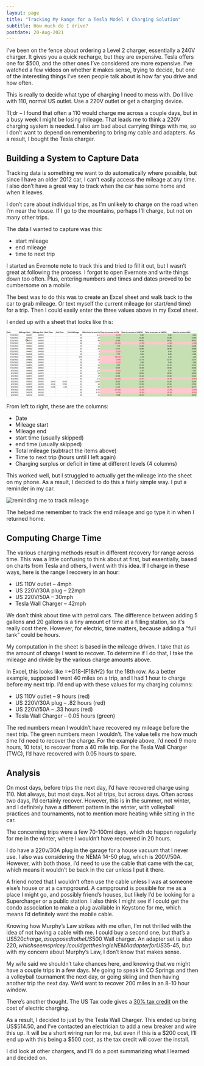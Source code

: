 ```yaml
---
layout: page
title: "Tracking My Range for a Tesla Model Y Charging Solution"
subtitle: How much do I drive?
postdate: 20-Aug-2021
---
```


I’ve been on the fence about ordering a Level 2 charger, essentially a 240V charger. It gives you a quick recharge, but they are expensive. Tesla offers one for $500, and the other ones I’ve considered are more expensive. I’ve watched a few videos on whether it makes sense, trying to decide, but one of the interesting things I’ve seen people talk about is how far you drive and how often.

This is really to decide what type of charging I need to mess with. Do I live with 110, normal US outlet. Use a 220V outlet or get a charging device.

Tl;dr – I found that often a 110 would charge me across a couple days, but in a busy week I might be losing mileage. That leads me to think a 220V charging system is needed. I also am bad about carrying things with me, so I don’t want to depend on remembering to bring my cable and adapters. As a result, I bought the Tesla charger.

## Building a System to Capture Data

Tracking data is something we want to do automatically where possible, but since I have an older 2012 car, I can’t easily access the mileage at any time. I also don’t have a great way to track when the car has some home and when it leaves.

I don’t care about individual trips, as I’m unlikely to charge on the road when I’m near the house. If I go to the mountains, perhaps I’ll charge, but not on many other trips.

The data I wanted to capture was this:

- start mileage
- end mileage
- time to next trip

I started an Evernote note to track this and tried to fill it out, but I wasn’t great at following the process. I forgot to open Evernote and write things down too often. Plus, entering numbers and times and dates proved to be cumbersome on a mobile.

The best was to do this was to create an Excel sheet and walk back to the car to grab mileage. Or text myself the current mileage (or start/end time) for a trip. Then I could easily enter the three values above in my Excel sheet.

I ended up with a sheet that looks like this:

![Spreadsheet of driving data](/assets/img/cars/drivingdata.png)

From left to right, these are the columns:

- Date
- Mileage start
- Mileage end
- start time (usually skipped)
- end time (usually skipped)
- Total mileage (subtract the items above)
- Time to next trip (hours until I left again)
- Charging surplus or deficit in time at different levels (4 columns)

This worked well, but I struggled to actually get the mileage into the sheet on my phone. As a result, I decided to do this a fairly simple way. I put a reminder in my car.

![reminding me to track mileage](reminder.png)

The helped me remember to track the end mileage and go type it in when I returned home.

## Computing Charge Time

The various charging methods result in different recovery for range across time. This was a little confusing to think about at first, but essentially, based on charts from Tesla and others, I went with this idea. If I charge in these ways, here is the range I recovery in an hour:

- US 110V outlet – 4mph
- US 220V/30A plug – 22mph
- US 220V/50A – 30mph
- Tesla Wall Charger – 42mph

We don’t think about time with petrol cars. The difference between adding 5 gallons and 20 gallons is a tiny amount of time at a filling station, so it’s really cost there. However, for electric, time matters, because adding a “full tank” could be hours.

My computation in the sheet is based in the mileage driven. I take that as the amount of charge I want to recover. To determine if I do that, I take the mileage and divide by the various charge amounts above.

In Excel, this looks like =+G18-(F18/$H$2) for the 18th row. As a better example, supposed I went 40 miles on a trip, and I had 1 hour to charge before my next trip. I’d end up with these values for my charging columns:

- US 110V outlet – 9 hours (red)
- US 220V/30A plug – .82 hours (red)
- US 220V/50A – .33 hours (red)
- Tesla Wall Charger – 0.05 hours (green)

The red numbers mean I wouldn’t have recovered my mileage before the next trip. The green numbers mean I wouldn’t. The value tells me how much time I’d need to recover the charge. For the example above, I’d need 9 more hours, 10 total, to recover from a 40 mile trip. For the Tesla Wall Charger (TWC), I’d have recovered with 0.05 hours to spare.

## Analysis

On most days, before trips the next day, I’d have recovered charge using 110. Not always, but most days. Not all trips, but across days. Often across two days, I’d certainly recover. However, this is in the summer, not winter, and I definitely have a different pattern in the winter, with volleyball practices and tournaments, not to mention more heating while sitting in the car.

The concerning trips were a few 70-100mi days, which do happen regularly for me in the winter, where I wouldn’t have recovered in 20 hours.

I do have a 220v/30A plug in the garage for a house vacuum that I never use. I also was considering the NEMA 14-50 plug, which is 200V/50A. However, with both those, I’d need to use the cable that came with the car, which means it wouldn’t be back in the car unless I put it there.

A friend noted that I wouldn’t often use the cable unless I was at someone else’s house or at a campground. A campground is possible for me as a place I might go, and possibly friend’s houses, but likely I’d be looking for a Supercharger or a public station. I also think I might see if I could get the condo association to make a plug available in Keystone for me, which means I’d definitely want the mobile cable.

Knowing how Murphy’s Law strikes with me often, I’m not thrilled with the idea of not having a cable with me. I could buy a second one, but that’s a US$520 charge, as opposed to the US$500 Wall charger. An adapter set is also $220, which seems pricey. I could get the single NEMA adapter for US$35-45, but with my concern about Murphy’s Law, I don’t know that makes sense.

My wife said we shouldn’t take chances here, and knowing that we might have a couple trips in a few days. Me going to speak in CO Springs and then a volleyball tournament the next day, or going skiing and then having another trip the next day. We’d want to recover 200 miles in an 8-10 hour window.

There’s another thought. The US Tax code gives a [30% tax credit](https://www.irs.gov/pub/irs-pdf/f8911.pdf) on the cost of electric charging.

As a result, I decided to just by the Tesla Wall Charger. This ended up being US$514.50, and I’ve contacted an electrician to add a new breaker and wire this up. It will be a short wiring run for me, but even if this is a $200 cost, I’ll end up with this being a $500 cost, as the tax credit will cover the install.

I did look at other chargers, and I’ll do a post summarizing what I learned and decided on.